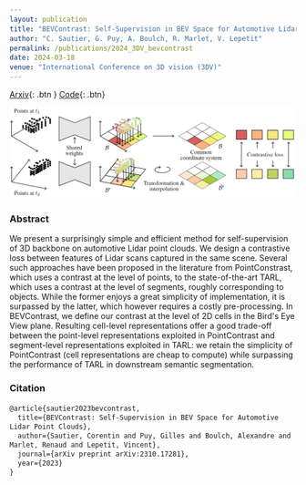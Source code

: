 ```yaml
---
layout: publication
title: "BEVContrast: Self-Supervision in BEV Space for Automotive Lidar Point Clouds"
author: "C. Sautier, G. Puy, A. Boulch, R. Marlet, V. Lepetit"
permalink: /publications/2024_3DV_bevcontrast
date: 2024-03-18
venue: "International Conference on 3D vision (3DV)"
---
```


[Arxiv](https://arxiv.org/abs/2310.17281){: .btn }
[Code](https://github.com/valeoai/BEVContrast){: .btn}


![BEVContrast teaser](/images/publications/2024_3DV_bevcontrast/teaser.png)


### Abstract

We present a surprisingly simple and efficient method for self-supervision of 3D backbone on automotive Lidar point clouds. We design a contrastive loss between features of Lidar scans captured in the same scene. Several such approaches have been proposed in the literature from PointConstrast, which uses a contrast at the level of points, to the state-of-the-art TARL, which uses a contrast at the level of segments, roughly corresponding to objects. While the former enjoys a great simplicity of implementation, it is surpassed by the latter, which however requires a costly pre-processing. In BEVContrast, we define our contrast at the level of 2D cells in the Bird's Eye View plane. Resulting cell-level representations offer a good trade-off between the point-level representations exploited in PointContrast and segment-level representations exploited in TARL: we retain the simplicity of PointContrast (cell representations are cheap to compute) while surpassing the performance of TARL in downstream semantic segmentation.


### Citation


```
@article{sautier2023bevcontrast,
  title={BEVContrast: Self-Supervision in BEV Space for Automotive Lidar Point Clouds},
  author={Sautier, Corentin and Puy, Gilles and Boulch, Alexandre and Marlet, Renaud and Lepetit, Vincent},
  journal={arXiv preprint arXiv:2310.17281},
  year={2023}
}
```